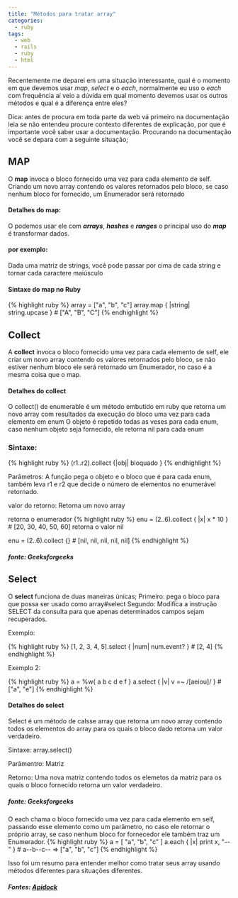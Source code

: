 ```yaml
---
title: "Métodos para tratar array"
categories:
  - ruby
tags:
  - web
  - rails
  - ruby
  - html
---
```


Recentemente me deparei em uma situação interessante, qual é o momento em que devemos usar *map*, *select* e o *each*, normalmente eu uso o *each* com frequência aí veio a dúvida em qual momento devemos usar os outros métodos e qual é a diferença entre eles?

Dica: antes de procura em toda parte da web vá primeiro na documentação leia se não entendeu procure contexto diferentes de explicação, por que é importante você saber usar a documentação. Procurando na documentação você se depara com a seguinte situação;

## MAP

O **map** invoca o bloco fornecido uma vez para cada elemento de self. Criando um novo array contendo os valores retornados pelo bloco, se caso nenhum bloco for fornecido, um Enumerador será retornado

#### Detalhes do **map**:
O podemos usar ele com ***arrays***, ***hashes*** e ***ranges*** o principal uso do ***map*** é transformar dados.

#### por exemplo: 
Dada uma matriz de strings, você pode passar por cima de cada string e tornar cada caractere maiúsculo

#### Sintaxe do map no Ruby
{% highlight ruby %}
array = ["a", "b", "c"]
array.map { |string| string.upcase } # ["A", "B", "C"]
{% endhighlight %}



## Collect
A **collect** invoca o bloco fornecido uma vez para cada elemento de self, ele criar um novo array contendo os valores retornados pelo bloco, se não estiver nenhum bloco ele será retornado um Enumerador, no caso é a mesma coisa que o map.

#### Detalhes do collect

O collect() de enumerable é um método embutido em ruby que retorna um novo array com resultados da execução do bloco uma vez para cada elemento em enum O objeto é repetido todas as veses para cada enum, caso nenhum objeto seja fornecido, ele retorna nil para cada enum

### Sintaxe:
{% highlight ruby %}
 (r1..r2).collect {|obj| bloquado }
{% endhighlight %}


Parâmetros: A função pega o objeto e o bloco que é para cada enum, também leva r1 e r2 que decide o número de elementos no enumerável retornado.

valor do retorno: Retorna um novo array

retorna o enumerador
{% highlight ruby %}
enu = (2..6).collect { |x| x * 10 } # [20, 30, 40, 50, 60]
retorna o valor nil

enu = (2..6).collect {} # [nil, nil, nil, nil, nil]
{% endhighlight %}

##### fonte: Geeksforgeeks
## Select

O **select** funciona de duas maneiras únicas; Primeiro: pega o bloco para que possa ser usado como array#select Segundo: Modifica a instrução SELECT da consulta para que apenas determinados campos sejam recuperados.

Exemplo:

{% highlight ruby %}
[1, 2, 3, 4, 5].select { |num| num.event? } # [2, 4]
{% endhighlight %}

Exemplo 2:

{% highlight ruby %}
a = %w{ a b c d e f }
a.select { |v| v =~ /[aeiou]/ } # ["a", "e"]
{% endhighlight %}

#### Detalhes do select

Select é um método de calsse array que retorna um novo array contendo todos os elementos do array para os quais o bloco dado retorna um valor verdadeiro.

Sintaxe: array.select()

Parâmentro: Matriz

Retorno: Uma nova matriz contendo todos os elemetos da matriz para os quais o bloco fornecido retorna um valor verdadeiro.

##### fonte: Geeksforgeeks

O each chama o bloco fornecido uma vez para cada elemento em self, passando esse elemento como um parâmetro, no caso ele retornar o próprio array, se caso nenhum bloco for fornecedor ele também traz um Enumerador.
{% highlight ruby %}
 a = [ "a", "b", "c" ]
 a.each { |x| print x, "--" } # a--b--c-- => ["a", "b", "c"] 
{% endhighlight %}

Isso foi um resumo para entender melhor como tratar seus array usando métodos diferentes para situações diferentes.

##### Fontes: [Apidock](https://ruby-doc.org/core-2.7.0/Array.html)
